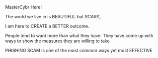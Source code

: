 MasterCybr Here!

The world we live in is BEAUTIFUL but SCARY,

I am here to CREATE a BETTER outcome. 

People tend to want more than what they have. 
They have come up with ways to show the measures they are willing to take

PHISHING SCAM is one of the most common ways yet most EFFECTIVE
